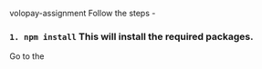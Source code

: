 volopay-assignment
Follow the steps - 
### `1. npm install` This will install the required packages.
Go to the 

